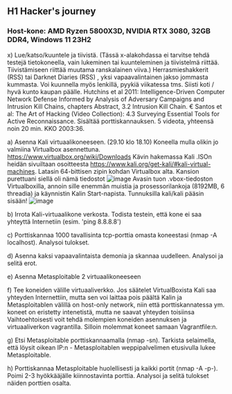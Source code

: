 ## H1 Hacker's journey
### Host-kone: AMD Ryzen 5800X3D, NVIDIA RTX 3080, 32GB DDR4, Windows 11 23H2

x) Lue/katso/kuuntele ja tiivistä. (Tässä x-alakohdassa ei tarvitse tehdä testejä tietokoneella, vain lukeminen tai kuunteleminen ja tiivistelmä riittää. Tiivistämiseen riittää muutama ranskalainen viiva.)
        Herrasmieshakkerit (RSS) tai Darknet Diaries (RSS) , yksi vapaavalintainen jakso jommasta kummasta. Voi kuunnella myös lenkillä, pyykiä viikatessa tms. Siisti koti / hyvä kunto kaupan päälle.
        Hutchins et al 2011: Intelligence-Driven Computer Network Defense Informed by Analysis of Adversary Campaigns and Intrusion Kill Chains, chapters Abstract, 3.2 Intrusion Kill Chain.
        € Santos et al: The Art of Hacking (Video Collection): 4.3 Surveying Essential Tools for Active Reconnaissance. Sisältää porttiskannauksen. 5 videota, yhteensä noin 20 min.
        KKO 2003:36.


  a) Asenna Kali virtuaalikoneeseen. (29.10 klo 18.10)
      Koneella mulla olikin jo valmiina Virtualbox asennettuna. https://www.virtualbox.org/wiki/Downloads 
      Kävin hakemassa Kali .ISOn heidän sivuiltaan osoitteesta https://www.kali.org/get-kali/#kali-virtual-machines.
      Latasin 64-bittisen zipin kohdan Virtualbox alta. Kansion purettuani siellä oli nämä tiedostot 
      ![image](https://github.com/user-attachments/assets/07d8cd57-4172-4c1f-adfb-2e5fd71c7129)
      Avasin tuon .vbox-tiedoston Virtualboxilla, annoin sille enemmän muistia ja prosessorilankoja (8192MB, 6 threadia) ja käynnistin Kalin Start-napista. 
      Tunnuksilla kali/kali pääsin sisään!
      ![image](https://github.com/user-attachments/assets/e22b7418-e2fa-4c15-8045-29a93d055413)

      


  
  b) Irrota Kali-virtuaalikone verkosta. Todista testein, että kone ei saa yhteyttä Internetiin (esim. 'ping 8.8.8.8')

  
  c) Porttiskannaa 1000 tavallisinta tcp-porttia omasta koneestasi (nmap -A localhost). Analysoi tulokset.

  
  d) Asenna kaksi vapaavalintaista demonia ja skannaa uudelleen. Analysoi ja selitä erot.

  
  e) Asenna Metasploitable 2 virtuaalikoneeseen

  
  f) Tee koneiden välille virtuaaliverkko. Jos säätelet VirtualBoxista
        Kali saa yhteyden Internettiin, mutta sen voi laittaa pois päältä
        Kalin ja Metasploitablen välillä on host-only network, niin että porttiskannatessa ym. koneet on eristetty intenetistä, mutta ne saavat yhteyden toisiinsa
        Vaihtoehtoisesti voit tehdä molempien koneiden asennuksen ja virtuaaliverkon vagrantilla. Silloin molemmat koneet samaan Vagrantfile:n.

        
g) Etsi Metasploitable porttiskannaamalla (nmap -sn). Tarkista selaimella, että löysit oikean IP:n - Metasploitablen weppipalvelimen etusivulla lukee Metasploitable.


h) Porttiskannaa Metasploitable huolellisesti ja kaikki portit (nmap -A -p-). Poimi 2-3 hyökkääjälle kiinnostavinta porttia. Analysoi ja selitä tulokset näiden porttien osalta.

